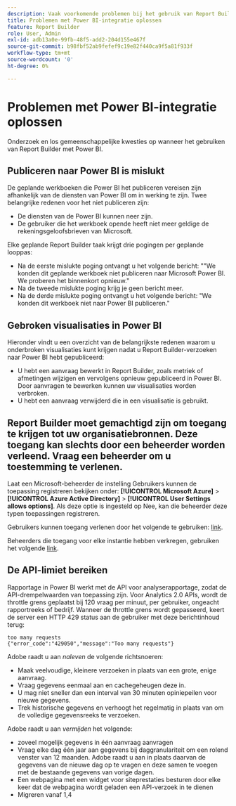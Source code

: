 ```yaml
---
description: Vaak voorkomende problemen bij het gebruik van Report Builder met Power BI.
title: Problemen met Power BI-integratie oplossen
feature: Report Builder
role: User, Admin
exl-id: adb13a0e-99fb-48f5-add2-204d155e467f
source-git-commit: b98fbf52ab9fefef9c19e82f440ca9f5a81f933f
workflow-type: tm+mt
source-wordcount: '0'
ht-degree: 0%

---
```


# Problemen met Power BI-integratie oplossen

Onderzoek en los gemeenschappelijke kwesties op wanneer het gebruiken van Report Builder met Power BI.

## Publiceren naar Power BI is mislukt

De geplande werkboeken die Power BI het publiceren vereisen zijn afhankelijk van de diensten van Power BI om in werking te zijn. Twee belangrijke redenen voor het niet publiceren zijn:

* De diensten van de Power BI kunnen neer zijn.
* De gebruiker die het werkboek opende heeft niet meer geldige de rekeningsgeloofsbrieven van Microsoft.

Elke geplande Report Builder taak krijgt drie pogingen per geplande looppas:

* Na de eerste mislukte poging ontvangt u het volgende bericht: &quot;&quot;We konden dit geplande werkboek niet publiceren naar Microsoft Power BI. We proberen het binnenkort opnieuw.&quot;
* Na de tweede mislukte poging krijg je geen bericht meer.
* Na de derde mislukte poging ontvangt u het volgende bericht: &quot;We konden dit werkboek niet naar Power BI publiceren.&quot;

## Gebroken visualisaties in Power BI

Hieronder vindt u een overzicht van de belangrijkste redenen waarom u onderbroken visualisaties kunt krijgen nadat u Report Builder-verzoeken naar Power BI hebt gepubliceerd:

* U hebt een aanvraag bewerkt in Report Builder, zoals metriek of afmetingen wijzigen en vervolgens opnieuw gepubliceerd in Power BI. Door aanvragen te bewerken kunnen uw visualisaties worden verbroken.
* U hebt een aanvraag verwijderd die in een visualisatie is gebruikt.

## Report Builder moet gemachtigd zijn om toegang te krijgen tot uw organisatiebronnen. Deze toegang kan slechts door een beheerder worden verleend. Vraag een beheerder om u toestemming te verlenen.

Laat een Microsoft-beheerder de instelling Gebruikers kunnen de toepassing registreren bekijken onder: **[!UICONTROL Microsoft Azure]** > **[!UICONTROL Azure Active Directory]** > **[!UICONTROL User Settings allows options]**. Als deze optie is ingesteld op Nee, kan die beheerder deze typen toepassingen registreren.

Gebruikers kunnen toegang verlenen door het volgende te gebruiken: [link](https://login.microsoftonline.com/common/oauth2/authorize?response_type=code&amp;prompt=logint&amp;client_id=8d84f6d8-29a4-4484-a670-589b32400278&amp;redirect_uri=https%3a%2f%2fmy.omniture.com%2fsc15%2farb%2flogin.html&amp;resource=https%3a%2f%2fanalysis.windows.net%2fpowerbi%2fapi&amp;locale=en_US).

Beheerders die toegang voor elke instantie hebben verkregen, gebruiken het volgende [link](https://login.microsoftonline.com/common/oauth2/authorize?response_type=code&amp;prompt=admin_consent&amp;client_id=8d84f6d8-29a4-4484-a670-589b32400278&amp;redirect_uri=https%3a%2f%2fmy.omniture.com%2fsc15%2farb%2flogin.html&amp;resource=https%3a%2f%2fanalysis.windows.net%2fpowerbi%2fapi&amp;locale=en_US).

## De API-limiet bereiken

Rapportage in Power BI werkt met de API voor analyserapportage, zodat de API-drempelwaarden van toepassing zijn. Voor Analytics 2.0 APIs, wordt de throttle grens geplaatst bij 120 vraag per minuut, per gebruiker, ongeacht rapportreeks of bedrijf. Wanneer de throttle grens wordt gepasseerd, keert de server een HTTP 429 status aan de gebruiker met deze berichtinhoud terug:

```
too many requests
{"error_code":"429050","message":"Too many requests"}
```

Adobe raadt u aan *naleven* de volgende richtsnoeren:

* Maak veelvoudige, kleinere verzoeken in plaats van een grote, enige aanvraag.
* Vraag gegevens eenmaal aan en cachegeheugen deze in.
* U mag niet sneller dan een interval van 30 minuten opiniepeilen voor nieuwe gegevens.
* Trek historische gegevens en verhoogt het regelmatig in plaats van om de volledige gegevensreeks te verzoeken.

Adobe raadt u aan *vermijden* het volgende:

* zoveel mogelijk gegevens in één aanvraag aanvragen
* Vraag elke dag één jaar aan gegevens bij daggranulariteit om een rolend venster van 12 maanden. Adobe raadt u aan in plaats daarvan de gegevens van de nieuwe dag op te vragen en deze samen te voegen met de bestaande gegevens van vorige dagen.
* Een webpagina met een widget voor siteprestaties besturen door elke keer dat de webpagina wordt geladen een API-verzoek in te dienen
* Migreren vanaf 1,4
